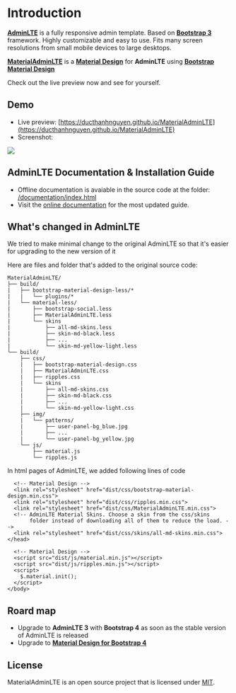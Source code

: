 
Introduction
============
**[AdminLTE](https://github.com/almasaeed2010/AdminLTE)** is a fully responsive admin template. Based on **[Bootstrap 3](https://github.com/twbs/bootstrap)** framework. Highly customizable and easy to use. Fits many screen resolutions from small mobile devices to large desktops.

**[MaterialAdminLTE](https://github.com/DucThanhNguyen/MaterialAdminLTE)** is a **[Material Design](https://material.google.com/)** for **AdminLTE** using **[Bootstrap Material Design](https://github.com/FezVrasta/bootstrap-material-design)**

Check out the live preview now and see for yourself.

## Demo
- Live preview: [https://ducthanhnguyen.github.io/MaterialAdminLTE](https://ducthanhnguyen.github.io/MaterialAdminLTE)
- Screenshot:
<img src="https://raw.githubusercontent.com/DucThanhNguyen/MaterialAdminLTE/gh-pages/documentation/MaterialAdminLTE_Dashboard.JPG">

## AdminLTE Documentation & Installation Guide
- Offline documentation is avaiable in the source code at the folder: [/documentation/index.html](https://github.com/DucThanhNguyen/MaterialAdminLTE/blob/master/documentation/index.html)
- Visit the [online documentation](https://adminlte.io/docs) for the most updated guide.

## What's changed in AdminLTE
We tried to make minimal change to the original AdminLTE so that it's easier for upgrading to the new version of it

Here are files and folder that's added to the original source code:
```
MaterialAdminLTE/
├── build/
|   ├── bootstrap-material-design-less/*
|   |   └── plugins/*
|   └── material-less/
|       ├── bootstrap-social.less
|       ├── MaterialAdminLTE.less
|       └── skins
|           ├── all-md-skins.less
|           ├── skin-md-black.less
|           ├── ...
|           └── skin-md-yellow-light.less
└── build/
    ├── css/
    |   ├── bootstrap-material-design.css
    |   ├── MaterialAdminLTE.css
    |   ├── ripples.css
    |   └── skins
    |       ├── all-md-skins.css
    |       ├── skin-md-black.css
    |       ├── ...
    |       └── skin-md-yellow-light.css
    ├── img/
    |   └── patterns/
    |       ├── user-panel-bg_blue.jpg
    |       ├── ...
    |       └── user-panel-bg_yellow.jpg
    └── js/
        ├── material.js
        └── ripples.js
```
In html pages of AdminLTE, we added following lines of code
```
  <!-- Material Design -->
  <link rel="stylesheet" href="dist/css/bootstrap-material-design.min.css">
  <link rel="stylesheet" href="dist/css/ripples.min.css">
  <link rel="stylesheet" href="dist/css/MaterialAdminLTE.min.css">
  <!-- AdminLTE Material Skins. Choose a skin from the css/skins
       folder instead of downloading all of them to reduce the load. -->
  <link rel="stylesheet" href="dist/css/skins/all-md-skins.min.css">
</head>
```
```
  <!-- Material Design -->
  <script src="dist/js/material.min.js"></script>
  <script src="dist/js/ripples.min.js"></script>
  <script>
    $.material.init();
  </script>
</body>
```
## Roard map
- Upgrade to **AdminLTE 3** with **Bootstrap 4** as soon as the stable version of AdminLTE is released
- Upgrade to **[Material Design for Bootstrap 4](https://fezvrasta.github.io/bootstrap-material-design/)**

## License
 MaterialAdminLTE is an open source project that is licensed under [MIT](http://opensource.org/licenses/MIT).
